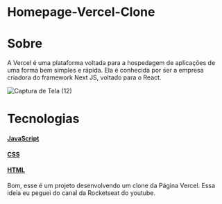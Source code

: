 # Homepage-Vercel-Clone
# Sobre
A Vercel é uma plataforma voltada para a hospedagem de aplicações de uma forma bem simples e rápida. Ela é conhecida por ser a empresa criadora do framework Next JS, voltado para o React.

![Captura de Tela (12)](https://user-images.githubusercontent.com/64798575/97781456-40a57280-1b6a-11eb-8cb7-c73fefc955fc.png)

# Tecnologias
#### [JavaScript](https://www.javascript.com/)
#### [CSS](https://developer.mozilla.org/pt-BR/docs/Web/CSS)
#### [HTML](https://html.com/)

Bom, esse é um projeto desenvolvendo um clone da Página Vercel. Essa ideia eu peguei do canal da Rocketseat do youtube.


